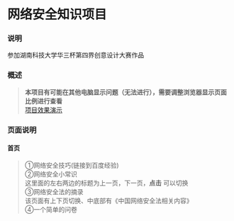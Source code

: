 # 网络安全知识项目
### 说明
参加湖南科技大学华三杯第四界创意设计大赛作品

### 概述
>**本项目有可能在其他电脑显示问题（无法进行），需要调整浏览器显示页面比例进行查看**  
>[项目效果演示](https://lyhcc.github.io/networkSecurityCompetition/html/)

### 页面说明
#### 首页
>①网络安全技巧(链接到百度经验)  
>②网络安全小常识  
>这里面的左右两边的标题为上一页，下一页，**点击** 可以切换  
>③网络安全法的摘录   
>该页面有上下页切换、中底部有《中国网络安全法相关内容》  
>④一个简单的问卷    
